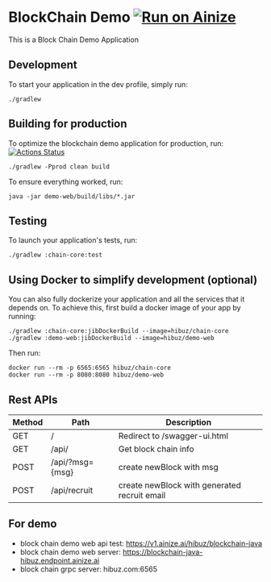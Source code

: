 # BlockChain Demo [![Run on Ainize](https://ainize.ai/static/images/run_on_ainize_button.svg)](https://ainize.web.app/redirect?git_repo=github.com/hibuz/blockchain-java)
This is a Block Chain Demo Application

## Development

To start your application in the dev profile, simply run:

    ./gradlew


## Building for production
To optimize the blockchain demo application for production, run:
[![Actions Status](https://github.com/hibuz/blockchain-java/workflows/Java%20CI/badge.svg)](https://github.com/hibuz/blockchain-java/actions)

    ./gradlew -Pprod clean build

To ensure everything worked, run:

    java -jar demo-web/build/libs/*.jar


## Testing

To launch your application's tests, run:

    ./gradlew :chain-core:test


## Using Docker to simplify development (optional)

You can also fully dockerize your application and all the services that it depends on.
To achieve this, first build a docker image of your app by running:

    ./gradlew :chain-core:jibDockerBuild --image=hibuz/chain-core
    ./gradlew :demo-web:jibDockerBuild --image=hibuz/demo-web

Then run:

    docker run --rm -p 6565:6565 hibuz/chain-core
    docker run --rm -p 8080:8080 hibuz/demo-web


## Rest APIs


Method	| Path	| Description	|  
------------- | ------------------------- | ------------- |
GET	| /	| Redirect to /swagger-ui.html
GET	| /api/	| Get block chain info
POST	| /api/?msg={msg}	| create newBlock with msg
POST	| /api/recruit	| create newBlock with generated recruit email


## For demo

 * block chain demo web api test: https://v1.ainize.ai/hibuz/blockchain-java
 * block chain demo web server: https://blockchain-java-hibuz.endpoint.ainize.ai
 * block chain grpc server: hibuz.com:6565
